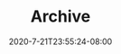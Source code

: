 ---
title: "Archive"
date: 2020-7-21T23:55:24-08:00
show_date: false 
layout: archive 
hidden: true
---